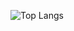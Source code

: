 ![Top Langs](https://github-readme-stats.vercel.app/api/top-langs/?username=sundeka&exclude_repo=gradu_data_analysis,pizza_app)
